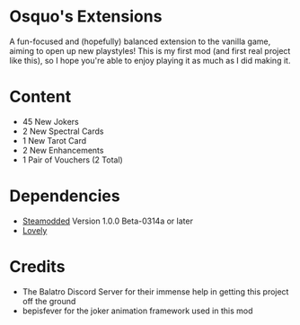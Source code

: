 # Osquo's Extensions
A fun-focused and (hopefully) balanced extension to the vanilla game, aiming to open up new playstyles!
This is my first mod (and first real project like this), so I hope you're able to enjoy playing it as much as I did making it.

# Content
- 45 New Jokers
- 2 New Spectral Cards
- 1 New Tarot Card
- 2 New Enhancements
- 1 Pair of Vouchers (2 Total)

# Dependencies
- [Steamodded](https://github.com/Steamopollys/Steamodded) Version 1.0.0 Beta-0314a or later
- [Lovely](https://github.com/ethangreen-dev/lovely-injector)

# Credits
- The Balatro Discord Server for their immense help in getting this project off the ground
- bepisfever for the joker animation framework used in this mod
